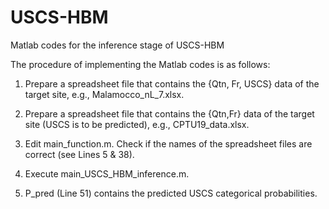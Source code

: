 # USCS-HBM
Matlab codes for the inference stage of USCS-HBM

The procedure of implementing the Matlab codes is as follows:

1. Prepare a spreadsheet file that contains the {Qtn, Fr, USCS} data of the target site, e.g., Malamocco_nL_7.xlsx.

2. Prepare a spreadsheet file that contains the {Qtn,Fr} data of the target site (USCS is to be predicted), e.g., CPTU19_data.xlsx.

3. Edit main_function.m. Check if the names of the spreadsheet files are correct (see Lines 5 & 38).

4. Execute main_USCS_HBM_inference.m.

5. P_pred (Line 51) contains the predicted USCS categorical probabilities.
